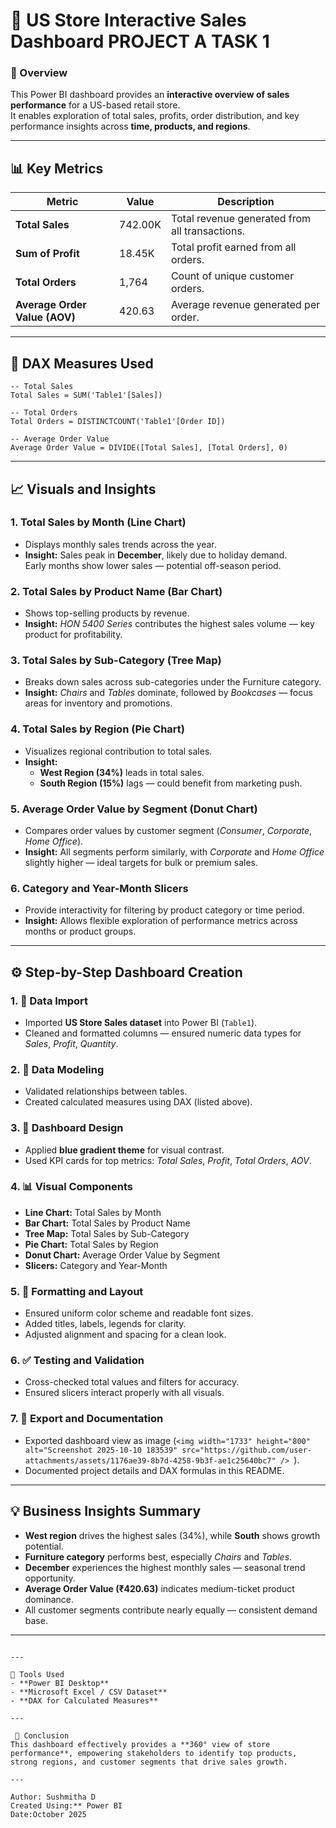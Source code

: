 # 🏪 US Store Interactive Sales Dashboard  PROJECT A TASK 1

### 📘 Overview  
This Power BI dashboard provides an **interactive overview of sales performance** for a US-based retail store.  
It enables exploration of total sales, profits, order distribution, and key performance insights across **time, products, and regions**.  

---

## 📊 Key Metrics  

| Metric | Value | Description |
|--------|--------|-------------|
| **Total Sales** | 742.00K | Total revenue generated from all transactions. |
| **Sum of Profit** | 18.45K | Total profit earned from all orders. |
| **Total Orders** | 1,764 | Count of unique customer orders. |
| **Average Order Value (AOV)** | 420.63 | Average revenue generated per order. |

---

## 🧮 DAX Measures Used  

```DAX
-- Total Sales
Total Sales = SUM('Table1'[Sales])

-- Total Orders
Total Orders = DISTINCTCOUNT('Table1'[Order ID])

-- Average Order Value
Average Order Value = DIVIDE([Total Sales], [Total Orders], 0)
```

---

## 📈 Visuals and Insights  

### 1. Total Sales by Month (Line Chart)
- Displays monthly sales trends across the year.  
- **Insight:** Sales peak in **December**, likely due to holiday demand.  
  Early months show lower sales — potential off-season period.

### 2. Total Sales by Product Name (Bar Chart)
- Shows top-selling products by revenue.  
- **Insight:** *HON 5400 Series* contributes the highest sales volume — key product for profitability.

### 3. Total Sales by Sub-Category (Tree Map)
- Breaks down sales across sub-categories under the Furniture category.  
- **Insight:** *Chairs* and *Tables* dominate, followed by *Bookcases* — focus areas for inventory and promotions.

### 4. Total Sales by Region (Pie Chart)
- Visualizes regional contribution to total sales.  
- **Insight:**  
  - **West Region (34%)** leads in total sales.  
  - **South Region (15%)** lags — could benefit from marketing push.

### 5. Average Order Value by Segment (Donut Chart)
- Compares order values by customer segment (*Consumer*, *Corporate*, *Home Office*).  
- **Insight:** All segments perform similarly, with *Corporate* and *Home Office* slightly higher — ideal targets for bulk or premium sales.

### 6. Category and Year-Month Slicers
- Provide interactivity for filtering by product category or time period.  
- **Insight:** Allows flexible exploration of performance metrics across months or product groups.

---

## ⚙️ Step-by-Step Dashboard Creation  

### 1. 🧩 Data Import  
- Imported **US Store Sales dataset** into Power BI (`Table1`).  
- Cleaned and formatted columns — ensured numeric data types for *Sales*, *Profit*, *Quantity*.  

### 2. 🔗 Data Modeling  
- Validated relationships between tables.  
- Created calculated measures using DAX (listed above).  

### 3. 🎨 Dashboard Design  
- Applied **blue gradient theme** for visual contrast.  
- Used KPI cards for top metrics: *Total Sales*, *Profit*, *Total Orders*, *AOV*.  

### 4. 📊 Visual Components  
- **Line Chart:** Total Sales by Month  
- **Bar Chart:** Total Sales by Product Name  
- **Tree Map:** Total Sales by Sub-Category  
- **Pie Chart:** Total Sales by Region  
- **Donut Chart:** Average Order Value by Segment  
- **Slicers:** Category and Year-Month  

### 5. 🧾 Formatting and Layout  
- Ensured uniform color scheme and readable font sizes.  
- Added titles, labels, legends for clarity.  
- Adjusted alignment and spacing for a clean look.  

### 6. ✅ Testing and Validation  
- Cross-checked total values and filters for accuracy.  
- Ensured slicers interact properly with all visuals.  

### 7. 💾 Export and Documentation  
- Exported dashboard view as image (`<img width="1733" height="800" alt="Screenshot 2025-10-10 183539" src="https://github.com/user-attachments/assets/1176ae39-8b7d-4258-9b3f-ae1c25640bc7" />
`).  
- Documented project details and DAX formulas in this README.  

---

## 💡 Business Insights Summary  

- **West region** drives the highest sales (34%), while **South** shows growth potential.  
- **Furniture category** performs best, especially *Chairs* and *Tables*.  
- **December** experiences the highest monthly sales — seasonal trend opportunity.  
- **Average Order Value (₹420.63)** indicates medium-ticket product dominance.  
- All customer segments contribute nearly equally — consistent demand base.  

--- 

```

---

🚀 Tools Used  
- **Power BI Desktop**  
- **Microsoft Excel / CSV Dataset**  
- **DAX for Calculated Measures**  

---

 🏁 Conclusion  
This dashboard effectively provides a **360° view of store performance**, empowering stakeholders to identify top products, strong regions, and customer segments that drive sales growth.  

---

Author: Sushmitha D  
Created Using:** Power BI  
Date:October 2025  
